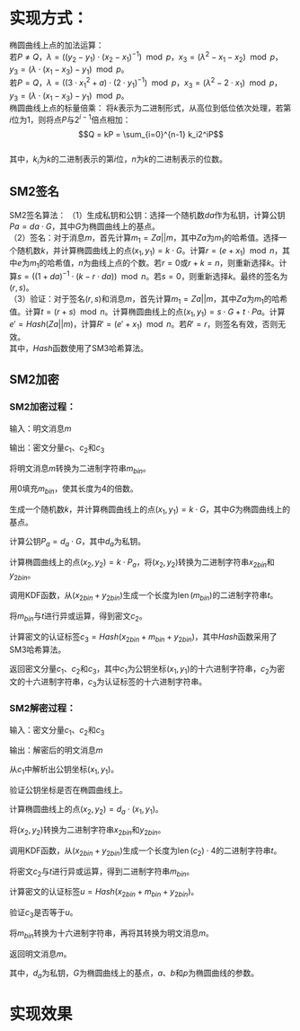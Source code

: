 # 实现方式：
椭圆曲线上点的加法运算：  
若$P \neq Q$，$\lambda = ((y_2 - y_1) \cdot (x_2 - x_1)^{-1}) \mod p$，$x_3 = (\lambda^2 - x_1 - x_2) \mod p$，$y_3 = (\lambda \cdot (x_1 - x_3) - y_1) \mod p$。  
若$P = Q$，$\lambda = ((3 \cdot x_1^2 + a) \cdot (2 \cdot y_1)^{-1}) \mod p$，$x_3 = (\lambda^2 - 2 \cdot x_1) \mod p$，$y_3 = (\lambda \cdot (x_1 - x_3) - y_1) \mod p$。  
椭圆曲线上点的标量倍乘：
将$k$表示为二进制形式，从高位到低位依次处理，若第$i$位为1，则将点$P$与$2^{i-1}$倍点相加：  
$$Q = kP = \sum_{i=0}^{n-1} k_i2^iP$$  
其中，$k_i$为$k$的二进制表示的第$i$位，$n$为$k$的二进制表示的位数。


## SM2签名
SM2签名算法：
（1）生成私钥和公钥：选择一个随机数$da$作为私钥，计算公钥$Pa = da \cdot G$，其中$G$为椭圆曲线上的基点。  
（2）签名：对于消息$m$，首先计算$m_1 = Za || m$，其中$Za$为$m_1$的哈希值。选择一个随机数$k$，并计算椭圆曲线上的点$(x_1, y_1) = k \cdot G$。计算$r = (e + x_1) \mod n$，其中$e$为$m_1$的哈希值，$n$为曲线上点的个数。若$r=0$或$r+k=n$，则重新选择$k$。计算$s = ((1 + da)^{-1} \cdot (k - r \cdot da)) \mod n$。若$s=0$，则重新选择$k$。最终的签名为$(r, s)$。  
（3）验证：对于签名$(r, s)$和消息$m$，首先计算$m_1 = Za || m$，其中$Za$为$m_1$的哈希值。计算$t = (r + s) \mod n$。计算椭圆曲线上的点$(x_1, y_1) = s \cdot G + t \cdot Pa$。计算$e' = Hash(Za || m)$，计算$R' = (e' + x_1) \mod n$。若$R'=r$，则签名有效，否则无效。  
其中，$Hash$函数使用了SM3哈希算法。
## SM2加密
### SM2加密过程：

输入：明文消息$m$

输出：密文分量$c_1$、$c_2$和$c_3$

将明文消息$m$转换为二进制字符串$m_{bin}$。

用$0$填充$m_{bin}$，使其长度为$4$的倍数。

生成一个随机数$k$，并计算椭圆曲线上的点$(x_1, y_1) = k \cdot G$，其中$G$为椭圆曲线上的基点。

计算公钥$P_a = d_a \cdot G$，其中$d_a$为私钥。

计算椭圆曲线上的点$(x_2, y_2) = k \cdot P_a$，将$(x_2, y_2)$转换为二进制字符串$x_{2bin}$和$y_{2bin}$。

调用KDF函数，从$(x_{2bin} + y_{2bin})$生成一个长度为$\operatorname{len}(m_{bin})$的二进制字符串$t$。

将$m_{bin}$与$t$进行异或运算，得到密文$c_2$。

计算密文的认证标签$c_3 = Hash(x_{2bin} + m_{bin} + y_{2bin})$，其中$Hash$函数采用了SM3哈希算法。

返回密文分量$c_1$、$c_2$和$c_3$，其中$c_1$为公钥坐标$(x_1, y_1)$的十六进制字符串，$c_2$为密文的十六进制字符串，$c_3$为认证标签的十六进制字符串。

### SM2解密过程：

输入：密文分量$c_1$、$c_2$和$c_3$

输出：解密后的明文消息$m$

从$c_1$中解析出公钥坐标$(x_1, y_1)$。

验证公钥坐标是否在椭圆曲线上。

计算椭圆曲线上的点$(x_2, y_2) = d_a \cdot (x_1, y_1)$。

将$(x_2, y_2)$转换为二进制字符串$x_{2bin}$和$y_{2bin}$。

调用KDF函数，从$(x_{2bin}+ y_{2bin})$生成一个长度为$\operatorname{len}(c_2) \cdot 4$的二进制字符串$t$。

将密文$c_2$与$t$进行异或运算，得到二进制字符串$m_{bin}$。

计算密文的认证标签$u = Hash(x_{2bin} + m_{bin} + y_{2bin})$。

验证$c_3$是否等于$u$。

将$m_{bin}$转换为十六进制字符串，再将其转换为明文消息$m$。

返回明文消息$m$。

其中，$d_a$为私钥，$G$为椭圆曲线上的基点，$a$、$b$和$p$为椭圆曲线的参数。

# 实现效果

